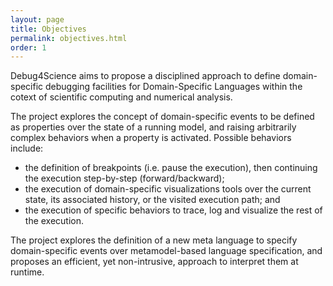 ```yaml
---
layout: page
title: Objectives
permalink: objectives.html
order: 1
---
```


Debug4Science aims to propose a disciplined approach to define domain-specific debugging facilities for Domain-Specific Languages within the cotext of scientific computing and numerical analysis. 

The project explores the concept of domain-specific events to be defined as properties over the state of a running model, and raising arbitrarily complex behaviors when a property is activated. Possible behaviors include:
- the definition of breakpoints (i.e. pause the execution), then continuing the execution step-by-step (forward/backward);
- the execution of domain-specific visualizations tools over the current state, its associated history, or the visited execution path; and
- the execution of specific behaviors to trace, log and visualize the rest of the execution.

The project explores the definition of a new meta language to specify domain-specific events over metamodel-based language specification, and proposes an efficient, yet non-intrusive, approach to interpret them at runtime.
